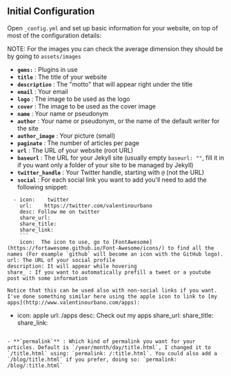 
## Initial Configuration

<a name="#site-structure"></a>
Open `_config.yml` and set up basic information for your website, on top of most of the configuration details:

NOTE: For the images you can check the average dimension they should be by going to `assets/images`

- **`gems:`** : Plugins in use
- **`title`** : The title of your website
- **`description`** : The "motto" that will appear right under the title
- **`email`** : Your email
- **`logo`** : The image to be used as the logo
- **`cover`** : The image to be used as the cover image
- **`name`** : Your name or pseudonym
- **`author`** : Your name or pseudonym, or the name of the default writer for the site
- **`author_image`** : Your picture (small)
- **`paginate`** : The number of articles per page
- **`url`** : The URL of your website (root URL)
- **`baseurl`** : The URL for your Jekyll site (usually empty `baseurl: ""`, fill it in if you want only a folder of your site to be managed by Jekyll)
- **`twitter_handle`** : Your Twitter handle, starting with `@` (not the URL)
- **`social`** : For each social link you want to add you'll need to add the following snippet:

````
  - icon:    twitter
    url:    https://twitter.com/valentinourbano
    desc: Follow me on twitter
    share_url:
    share_title:
    share_link:
    ```
    icon:  The icon to use, go to [FontAwesome](https://fortawesome.github.io/Font-Awesome/icons/) to find all the names (For example `github` will become an icon with the GitHub logo).
url: The URL of your social profile
description: It will appear while hovering
share_ : If you want to automatically prefill a tweet or a youtube post with some information

Notice that this can be used also with non-social links if you want. I've done something similar here using the apple icon to link to [my apps](http://www.valentinourbano.com/apps):
````

- icon: apple
  url: /apps
  desc: Check out my apps
  share_url:
  share_title:
  share_link:

```

- **`permalink`** : Which kind of permalink you want for your articles. Default is `/year/month/day/title.html`, I changed it to `/title.html` using: `permalink: /:title.html`. You could also add a `/blog/title.html` if you prefer, doing so: `permalink: /blog/:title.html`

